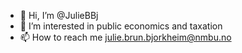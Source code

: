 - 👋 Hi, I’m @JulieBBj
- 👀 I’m interested in public economics and taxation 
- 📫 How to reach me julie.brun.bjorkheim@nmbu.no 

<!---
JulieBBj/JulieBBj is a ✨ special ✨ repository because its `README.md` (this file) appears on your GitHub profile.
You can click the Preview link to take a look at your changes.
--->
